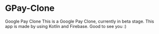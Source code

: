 # GPay-Clone
Google Pay Clone
This is a Google Pay Clone, currently in beta stage. This app is made by using Kotlin and Firebase.
Good to see you :)
